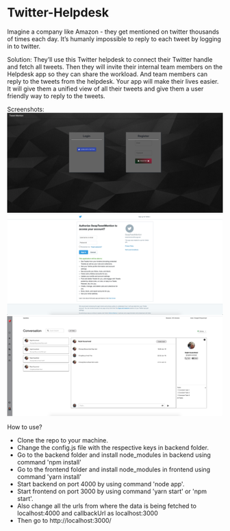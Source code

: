 # Twitter-Helpdesk

Imagine a company like Amazon - they get mentioned on twitter thousands of times each day. It’s humanly impossible to reply to each tweet by logging in to twitter.

Solution: They’ll use this Twitter helpdesk to connect their Twitter handle and fetch all tweets. Then they will invite their internal team members on the Helpdesk app so they can share the workload. And team members can reply to the tweets from the helpdesk.
Your app will make their lives easier. It will give them a unified view of all their tweets and give them a user friendly way to reply to the tweets.

Screenshots:
![Image1](/photos/1.png)
![Image2](/photos/2.png)
![Image3](/photos/3.png)

How to use?

- Clone the repo to your machine.
- Change the config.js file with the respective keys in backend folder.
- Go to the backend folder and install node_modules in backend using command 'npm install'
- Go to the frontend folder and install node_modules in frontend using command 'yarn install'
- Start backend on port 4000 by using command 'node app'.
- Start frontend on port 3000 by using command 'yarn start' or 'npm start'.
- Also change all the urls from where the data is being fetched to localhost:4000 and callbackUrl as localhost:3000
- Then go to http://localhost:3000/

